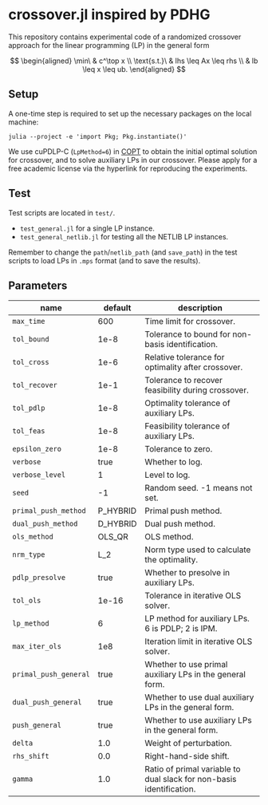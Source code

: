 # crossover.jl inspired by PDHG

This repository contains experimental code of a randomized crossover approach for the linear programming (LP) in the general form

$$
\begin{aligned}
\min\ & c^\top x \\
\text{s.t.}\ & lhs \leq Ax \leq rhs \\
& lb \leq x \leq ub.
\end{aligned}
$$

## Setup

A one-time step is required to set up the necessary packages on the local machine:
```shell
julia --project -e 'import Pkg; Pkg.instantiate()'
```

We use cuPDLP-C (`LpMethod=6`) in [COPT](https://shanshu.ai/copt) to obtain the initial optimal solution for crossover, and to solve auxiliary LPs in our crossover. Please apply for a free academic license via the hyperlink for reproducing the experiments.

## Test

Test scripts are located in `test/`.
 - `test_general.jl` for a single LP instance.
 - `test_general_netlib.jl` for testing all the NETLIB LP instances.

Remember to change the `path`/`netlib_path` (and `save_path`) in the test scripts to load LPs in `.mps` format (and to save the results).

## Parameters

| name | default | description |
| --- | --- | --- |
| `max_time` | 600 | Time limit for crossover. |
| `tol_bound` | 1e-8 | Tolerance to bound for non-basis identification. |
| `tol_cross` | 1e-6 | Relative tolerance for optimality after crossover. |
| `tol_recover` | 1e-1 | Tolerance to recover feasibility during crossover. |
| `tol_pdlp` | 1e-8 | Optimality tolerance of auxiliary LPs. |
| `tol_feas` | 1e-8 | Feasibility tolerance of auxiliary LPs. |
| `epsilon_zero` | 1e-8 | Tolerance to zero. |
| `verbose` | true | Whether to log. |
| `verbose_level` | 1 | Level to log. |
| `seed` | -1 | Random seed. -1 means not set. |
| `primal_push_method` | P_HYBRID | Primal push method. |
| `dual_push_method` | D_HYBRID | Dual push method. |
| `ols_method` | OLS_QR | OLS method. |
| `nrm_type` | L_2 | Norm type used to calculate the optimality. |
| `pdlp_presolve` | true | Whether to presolve in auxiliary LPs. |
| `tol_ols` | 1e-16 | Tolerance in iterative OLS solver. |
| `lp_method` | 6 | LP method for auxiliary LPs. 6 is PDLP; 2 is IPM. |
| `max_iter_ols` | 1e8 | Iteration limit in iterative OLS solver. |
| `primal_push_general` | true | Whether to use primal auxiliary LPs in the general form. |
| `dual_push_general` | true | Whether to use dual auxiliary LPs in the general form. |
| `push_general` | true | Whether to use auxiliary LPs in the general form. |
| `delta` | 1.0 | Weight of perturbation. |
| `rhs_shift` | 0.0 | Right-hand-side shift. |
| `gamma` | 1.0 | Ratio of primal variable to dual slack for non-basis identification. |
